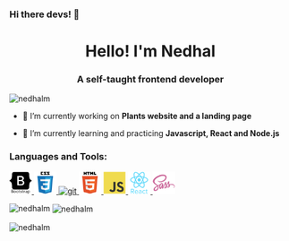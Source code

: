 ### Hi there devs! 👋
<h1 align="center">Hello! I'm Nedhal</h1>
<h3 align="center">A self-taught frontend developer</h3>

<p align="left"> <img src="https://komarev.com/ghpvc/?username=nedhalm&label=Profile%20views&color=0e75b6&style=flat" alt="nedhalm" /> </p>

- 🔭 I’m currently working on **Plants website and a landing page**

- 🌱 I’m currently learning and practicing **Javascript, React and Node.js**


<p align="left">
</p>

<h3 align="left">Languages and Tools:</h3>
<p align="left"> <a href="https://getbootstrap.com" target="_blank" rel="noreferrer"> <img src="https://raw.githubusercontent.com/devicons/devicon/master/icons/bootstrap/bootstrap-plain-wordmark.svg" alt="bootstrap" width="40" height="40"/> </a> <a href="https://www.w3schools.com/css/" target="_blank" rel="noreferrer"> <img src="https://raw.githubusercontent.com/devicons/devicon/master/icons/css3/css3-original-wordmark.svg" alt="css3" width="40" height="40"/> </a> <a href="https://git-scm.com/" target="_blank" rel="noreferrer"> <img src="https://www.vectorlogo.zone/logos/git-scm/git-scm-icon.svg" alt="git" width="40" height="40"/> </a> <a href="https://www.w3.org/html/" target="_blank" rel="noreferrer"> <img src="https://raw.githubusercontent.com/devicons/devicon/master/icons/html5/html5-original-wordmark.svg" alt="html5" width="40" height="40"/> </a> <a href="https://developer.mozilla.org/en-US/docs/Web/JavaScript" target="_blank" rel="noreferrer"> <img src="https://raw.githubusercontent.com/devicons/devicon/master/icons/javascript/javascript-original.svg" alt="javascript" width="40" height="40"/> </a> <a href="https://reactjs.org/" target="_blank" rel="noreferrer"> <img src="https://raw.githubusercontent.com/devicons/devicon/master/icons/react/react-original-wordmark.svg" alt="react" width="40" height="40"/> </a> <a href="https://sass-lang.com" target="_blank" rel="noreferrer"> <img src="https://raw.githubusercontent.com/devicons/devicon/master/icons/sass/sass-original.svg" alt="sass" width="40" height="40"/> </a> </p>

<p><img align="left" src="https://github-readme-stats.vercel.app/api/top-langs?username=nedhalm&show_icons=true&locale=en&layout=compact" alt="nedhalm" /></p>

<p>&nbsp;<img align="center" src="https://github-readme-stats.vercel.app/api?username=nedhalm&show_icons=true&locale=en" alt="nedhalm" /></p>

<p><img align="center" src="https://github-readme-streak-stats.herokuapp.com/?user=nedhalm&" alt="nedhalm" /></p>
